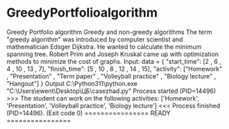 # GreedyPortfolioalgorithm
Greedy Portfolio algorithm
Greedy and non-greedy algorithms
The term "greedy algorithm" was introduced by computer scientist and mathematician Edsger Dijkstra. 
He wanted to calculate the minimum spanning tree.
Robert Prim and Joseph Kruskal came up with optimization methods to minimize the cost of graphs.
Input:
data = {
  "start_time": [2 , 6 , 4 , 10 , 13 , 7],
  "finish_time": [5 , 10 , 8 , 12 , 14 , 15],
  "activity": ["Homework" , "Presentation" , "Term paper" , "Volleyball practice" , "Biology lecture" , "Hangout"]
}
Output
C:\Python311\python.exe "C:\Users\ewent\Desktop\ЦБ\casezhad.py"
Process started (PID=14496) >>>
The student can work on the following activities: ['Homework', 'Presentation', 'Volleyball practice', 'Biology lecture']
<<< Process finished (PID=14496). (Exit code 0)
================ READY ================
